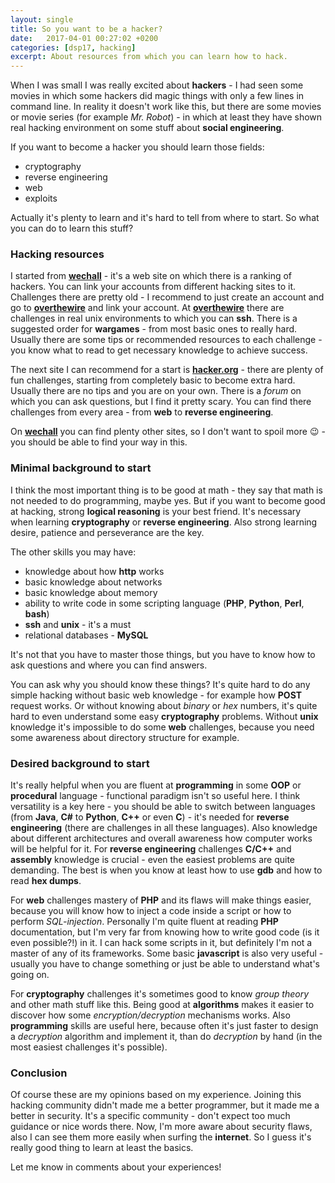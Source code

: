 ```yaml
---
layout: single
title: So you want to be a hacker?
date:   2017-04-01 00:27:02 +0200
categories: [dsp17, hacking]
excerpt: About resources from which you can learn how to hack.
---
```



When I was small I was really excited about **hackers** - I had seen some movies in which
some hackers did magic things with only a few lines in command line.
In reality it doesn't work like this, but there are some movies or movie series (for example *Mr. Robot*) - in which
at least they have shown real hacking environment on some stuff about **social engineering**.

If you want to become a hacker you should learn those fields:
* cryptography
* reverse engineering
* web
* exploits

Actually it's plenty to learn and it's hard to tell from where to start. So what you can do to learn this stuff?

### Hacking resources

I started from [**wechall**](https://wechall.com) - it's a web site on which there is a ranking of hackers. You can link
your accounts from different hacking sites to it. Challenges there are pretty old - I recommend to just create
an account and go to [**overthewire**](http://overthewire.org/wargames/) and link your account.
At [**overthewire**](http://overthewire.org/wargames/) there are challenges in real unix environments to which
you can **ssh**. There is a suggested order for **wargames** - from most basic ones to really hard. Usually there
are some tips or recommended resources to each challenge - you know what to read to get necessary knowledge to achieve
success.

The next site I can recommend for a start is [**hacker.org**](http://www.hacker.org/challenge) - there are plenty of
fun challenges, starting from completely basic to become extra hard. Usually there are no tips and you are on your
own. There is a *forum* on which you can ask questions, but I find it pretty scary. You can find there challenges
from every area - from **web** to **reverse engineering**.

On [**wechall**](https://wechall.com) you can find plenty other sites, so I don't want to spoil more :wink: - you should
be able to find your way in this.


### Minimal background to start

I think the most important thing is to be good at math - they say that math is not needed to do programming, maybe yes.
But if you want to become good at hacking, strong **logical reasoning** is your best friend. It's necessary when
learning **cryptography** or **reverse engineering**. Also strong learning desire, patience and perseverance are the key.

The other skills you may have:
* knowledge about how **http** works
* basic knowledge about networks
* basic knowledge about memory
* ability to write code in some scripting language (**PHP**, **Python**, **Perl**, **bash**)
* **ssh** and **unix** - it's a must
* relational databases - **MySQL**

It's not that you have to master those things, but you have to know how to ask questions and where you can find answers.

You can ask why you should know these things?
It's quite hard to do any simple hacking without basic web knowledge - for example how **POST** request works. Or
without knowing about *binary* or *hex* numbers, it's quite hard to even understand some easy **cryptography** problems.
Without **unix** knowledge it's impossible to do some **web** challenges, because you need some awareness about
directory structure for example.

### Desired background to start

It's really helpful when you are fluent at **programming** in some **OOP** or **procedural** language - functional
paradigm isn't so useful here. I think versatility is a key here - you should be able to switch between languages
(from **Java**, **C#** to **Python**, **C++** or even **C**) - it's needed for **reverse engineering**
(there are challenges in all these languages).
Also knowledge about different architectures and overall awareness how computer works will be helpful
for it. For **reverse engineering** challenges **C/C++** and **assembly** knowledge is crucial - even the easiest
problems are quite demanding. The best is when you know at least how to use **gdb** and how to read **hex dumps**.

For **web** challenges mastery of **PHP** and its flaws will make things easier, because you will know how to inject
a code inside a script or how to perform *SQL-injection*. Personally I'm quite fluent at reading **PHP** documentation,
but I'm very far from knowing how to write good code (is it even possible?!) in it. I can hack some scripts in it,
but definitely I'm not a master of any of its frameworks. Some basic **javascript** is also very useful - usually
you have to change something or just be able to understand what's going on.


For **cryptography** challenges it's sometimes good to know *group theory* and other math stuff like this. Being good
at **algorithms** makes it easier to discover how some *encryption/decryption* mechanisms works. Also **programming**
skills are useful here, because often it's just faster to design a *decryption* algorithm and implement it, than
do *decryption* by hand (in the most easiest challenges it's possible).


### Conclusion

Of course these are my opinions based on my experience. Joining this hacking community didn't made me a better
programmer, but it made me a better in security. It's a specific community - don't expect too much guidance or nice
words there.
Now, I'm more aware about security flaws, also I can see them more easily when surfing the **internet**. So I guess
it's really good thing to learn at least the basics.

Let me know in comments about your experiences!
